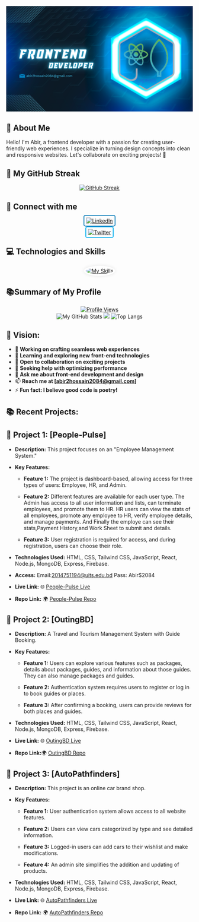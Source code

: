 
<!-- Banner -->
<div align="center">
  <img src="https://github.com/Abirhossain2084/Abirhossain2084/blob/main/images/abir_git_cover%20(1).png?raw=true" alt="Web Developer">
</div>



## 👋 About Me

Hello! I'm Abir, a frontend developer with a passion for creating user-friendly web experiences. I specialize in turning design concepts into clean and responsive websites. Let's collaborate on exciting projects! 🚀




<!-- Streak -->
## 🚀 My GitHub Streak

<div align="center">
  <a href="https://git.io/streak-stats">
    <img src="https://github-readme-streak-stats.herokuapp.com?user=Abirhossain2084&theme=windows-dark&card_width=500" alt="GitHub Streak" />
  </a>
</div>

<!-- Social Media Connect Buttons -->
## 🤝 Connect with me


<div align="center">
  <a href="https://www.linkedin.com/in/md-abir-hossain-212051275/"
     style="border: 2px solid rgb(0, 119, 181); border-radius: 5px; padding: 5px;">
    <img src="https://img.shields.io/badge/-LinkedIn-blue?style=flat&logo=LinkedIn&logoColor=white" alt="LinkedIn" />
  </a>

  <a href="https://twitter.com/ABIR2084"
     style="border: 2px solid rgb(0, 172, 237); border-radius: 5px; padding: 5px;">
    <img src="https://img.shields.io/badge/-Twitter-blue?style=flat&logo=Twitter&logoColor=white" alt="Twitter" />
  </a>
</div>



<!-- Technologies Icons -->
## 💻 Technologies and Skills

<div align="center">
  <a href="https://skillicons.dev/icons?i=html,css,js,tailwind,mongodb,mysql,nodejs,express,react,vite,firebase,materialui,wordpress,figma">
    <img src="https://skillicons.dev/icons?i=html,css,js,tailwind,mongodb,mysql,nodejs,express,react,vite,firebase,materialui,wordpress,figma" alt="My Skills" style="border-radius: 50%; padding: 5px; background-color: #fff; box-shadow: 0 0 10px rgba(0, 0, 0, 0.1);">
  </a>
</div>



<!-- Summary of card -->

##  📚Summary of My Profile

<div align="center">
<!-- Profile View Button -->
<div align="center">
<a href="https://github.com/Abirhossain2084">
    <img src="https://komarev.com/ghpvc/?username=Abirhossain2084" alt="Profile Views" />
  </a>
</div>


<img src="http://github-profile-summary-cards.vercel.app/api/cards/stats?username=Abirhossain2084&theme=2077" alt="My GitHub Stats">


<img src="http://github-profile-summary-cards.vercel.app/api/cards/profile-details?username=Abirhossain2084&theme=2077" width="900"/>


 <img src="https://github-readme-stats.vercel.app/api/top-langs?username=Abirhossain2084&theme=merko&show_icons=true&locale=en&layout=compact" width="400" alt="Top Langs">

</div>


<!-- Vision -->
## 👋 Vision:

- 🔭 **Working on crafting seamless web experiences**
- 🌱 **Learning and exploring new front-end technologies**
- 👯 **Open to collaboration on exciting projects**
- 🤔 **Seeking help with optimizing performance**
- 💬 **Ask me about front-end development and design**
- 📫 **Reach me at [abir2hossain2084@gmail.com]**
- ⚡ **Fun fact: I believe good code is poetry!**

## 📚 Recent Projects:


<!-- Project 1 -->
## 🚀 Project 1: [People-Pulse]

- **Description:** This project focuses on an "Employee Management System."

- **Key Features:**
  - **Feature 1:** The project is dashboard-based, allowing access for three types of users: Employee, HR, and Admin.

  - **Feature 2:** Different features are available for each user type. The Admin has access to all user information and lists, can terminate employees, and promote them to HR. HR users can view the stats of all employees, promote any employee to HR, verify employee details, and manage payments. And Finally the employe can see their stats,Payment History,and Work Sheet to submit and details.

  - **Feature 3:** User registration is required for access, and during registration, users can choose their role.

- **Technologies Used:** HTML, CSS, Tailwind CSS, JavaScript, React, Node.js, MongoDB, Express, Firebase.


- **Access:** Email:2014751194@uits.edu.bd
              Pass: Abir$2084

- **Live Link:** 🌐 [People-Pulse Live](https://people-pulse-63cf6.web.app/)

- **Repo Link:** 🌍 [People-Pulse Repo](https://github.com/Abirhossain2084/People-Pulse-Client)




<!-- Project 2 -->
## 🚀 Project 2: [OutingBD]

- **Description:** A Travel and Tourism Management System with Guide Booking.

- **Key Features:**
  - **Feature 1:** Users can explore various features such as packages, details about packages, guides, and information about those guides. They can also manage packages and guides.

  - **Feature 2:** Authentication system requires users to register or log in to book guides or places.

  - **Feature 3:** After confirming a booking, users can provide reviews for both places and guides.

- **Technologies Used:** HTML, CSS, Tailwind CSS, JavaScript, React, Node.js, MongoDB, Express, Firebase.

- **Live Link:** 🌐 [OutingBD Live](https://outingbd-e0644.web.app/)

- **Repo Link:**🌍 [OutingBD Repo](https://github.com/Abirhossain2084/Outing-bd)




<!-- Project 3 -->
## 🚀 Project 3: [AutoPathfinders]

- **Description:** This project is an online car brand shop.

- **Key Features:**
  - **Feature 1:** User authentication system allows access to all website features.

  - **Feature 2:** Users can view cars categorized by type and see detailed information.

  - **Feature 3:** Logged-in users can add cars to their wishlist and make modifications.

  - **Feature 4:** An admin site simplifies the addition and updating of products.

- **Technologies Used:** HTML, CSS, Tailwind CSS, JavaScript, React, Node.js, MongoDB, Express, Firebase.

- **Live Link:** 🌐 [AutoPathfinders Live](https://autopathfinders.web.app/)

- **Repo Link:** 🌍 [AutoPathfinders Repo](https://github.com/Abirhossain2084/AutoPathfinders-Client)

